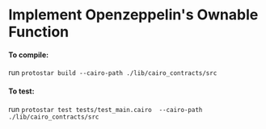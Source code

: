 # Implement Openzeppelin's Ownable Function


#### To compile: 
run `protostar build --cairo-path ./lib/cairo_contracts/src`

#### To test: 
run `protostar test tests/test_main.cairo  --cairo-path ./lib/cairo_contracts/src`